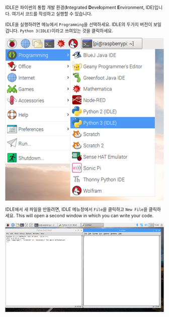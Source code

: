 IDLE은 파이썬의 통합 개발 환경(**I**ntegrated **D**eve**l**opment **E**nvironment, IDE)입니다. 여기서 코드를 작성하고 실행할 수 있습니다.

IDLE을 실행하려면 메뉴에서 `Programming`을 선택하세요. IDLE의 두가지 버전이 보일 겁니다. `Python 3(IDLE)`이라고 쓰여있는 것을 클릭하세요.

![IDLE 실행하기](images/opening-idle.png)

IDLE에서 새 파일을 만들려면, IDLE 메뉴창에서 `File`을 클릭하고 `New File`을 클릭하세요. This will open a second window in which you can write your code.


![새 창](images/new-window.png)



